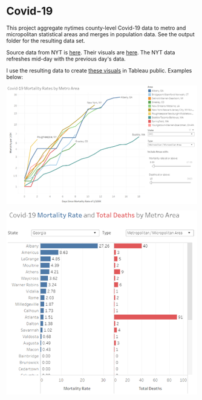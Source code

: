 # Covid-19
This project aggregate nytimes county-level Covid-19 data to metro and micropolitan statistical areas and merges in population data. See the output folder for the resulting data set.

Source data from NYT is [here](https://github.com/nytimes/covid-19-data). Their visuals are [here](https://www.nytimes.com/interactive/2020/us/coronavirus-us-cases.html). The NYT data refreshes mid-day with the previous day's data.

I use the resulting data to create [these visuals](https://public.tableau.com/profile/john5005#!/vizhome/Covid-19byRegion_15858546123960/OverTimeLogAxis) in Tableau public. Examples below:

![mortality rate over time log axis](https://github.com/johnkeltz/covid-19/blob/master/images/metro%20over%20time%2020200404.png?raw=true)

![mortality rate bar graph](https://github.com/johnkeltz/covid-19/blob/master/images/GA%20bar%20graph%2020200404.png?raw=true)
